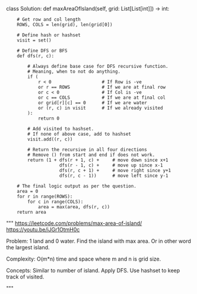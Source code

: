 class Solution:
    def maxAreaOfIsland(self, grid: List[List[int]]) -> int:
        
        # Get row and col length
        ROWS, COLS = len(grid), len(grid[0])
        
        # Define hash or hashset
        visit = set()
        
        # Define DFS or BFS
        def dfs(r, c):
        
            # Always define base case for DFS recursive function.
            # Meaning, when to not do anything.
            if (
                r < 0                   # If Row is -ve
                or r == ROWS            # If we are at final row
                or c < 0                # If Col is -ve
                or c == COLS            # If we are at final col
                or grid[r][c] == 0      # If we are water
                or (r, c) in visit      # If we already visited  
            ):
                return 0
                
            # Add visited to hashset.
            # If none of above case, add to hashset
            visit.add((r, c))
            
            # Return the recursive in all four directions
            # Remove () from start and end if does not work.
            return (1 + dfs(r + 1, c) +     # move down since x+1
                        dfs(r - 1, c) +     # move up since x-1
                        dfs(r, c + 1) +     # move right since y+1
                        dfs(r, c - 1))      # move left since y-1
        
        # The final logic output as per the question.
        area = 0
        for r in range(ROWS):
            for c in range(COLS):
                area = max(area, dfs(r, c))
        return area
        
"""
https://leetcode.com/problems/max-area-of-island/
https://youtu.be/iJGr1OtmH0c

Problem:
1 land and 0 water.
Find the island with max area. Or in other word the largest island.

Complexity:
O(m*n) time and space where m and n is grid size.

Concepts:
Similar to number of island.
Apply DFS.
Use hashset to keep track of visited.

"""

